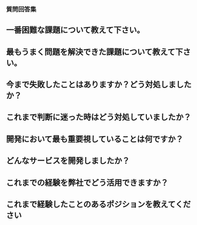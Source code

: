 ### 質問回答集
## 一番困難な課題について教えて下さい。

## 最もうまく問題を解決できた課題について教えて下さい。

## 今まで失敗したことはありますか？どう対処しましたか？

## これまで判断に迷った時はどう対処していましたか？

## 開発において最も重要視していることは何ですか？

## どんなサービスを開発しましたか？

## これまでの経験を弊社でどう活用できますか？

## これまで経験したことのあるポジションを教えてください